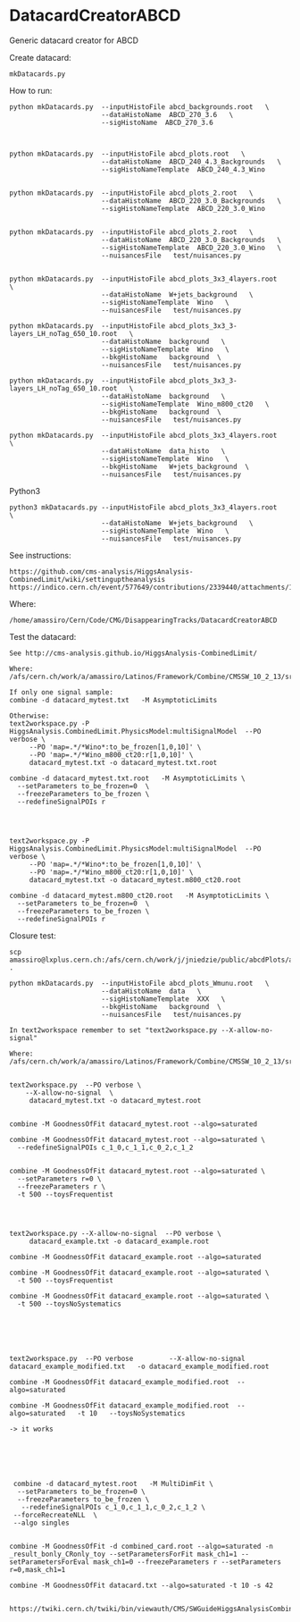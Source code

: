 # DatacardCreatorABCD

Generic datacard creator for ABCD


Create datacard:

    mkDatacards.py

    
How to run:

    python mkDatacards.py  --inputHistoFile abcd_backgrounds.root   \
                           --dataHistoName  ABCD_270_3.6   \
                           --sigHistoName  ABCD_270_3.6
                           
    
    
    python mkDatacards.py  --inputHistoFile abcd_plots.root   \
                           --dataHistoName  ABCD_240_4.3_Backgrounds   \
                           --sigHistoNameTemplate  ABCD_240_4.3_Wino
     
     
    python mkDatacards.py  --inputHistoFile abcd_plots_2.root   \
                           --dataHistoName  ABCD_220_3.0_Backgrounds   \
                           --sigHistoNameTemplate  ABCD_220_3.0_Wino

                           
    python mkDatacards.py  --inputHistoFile abcd_plots_2.root   \
                           --dataHistoName  ABCD_220_3.0_Backgrounds   \
                           --sigHistoNameTemplate  ABCD_220_3.0_Wino   \
                           --nuisancesFile   test/nuisances.py
                           

    python mkDatacards.py  --inputHistoFile abcd_plots_3x3_4layers.root   \
                           --dataHistoName  W+jets_background   \
                           --sigHistoNameTemplate  Wino   \
                           --nuisancesFile   test/nuisances.py

    python mkDatacards.py  --inputHistoFile abcd_plots_3x3_3-layers_LH_noTag_650_10.root   \
                           --dataHistoName  background   \
                           --sigHistoNameTemplate  Wino   \
                           --bkgHistoName   background  \
                           --nuisancesFile   test/nuisances.py

    python mkDatacards.py  --inputHistoFile abcd_plots_3x3_3-layers_LH_noTag_650_10.root   \
                           --dataHistoName  background   \
                           --sigHistoNameTemplate  Wino_m800_ct20   \
                           --bkgHistoName   background  \
                           --nuisancesFile   test/nuisances.py
                           
    python mkDatacards.py  --inputHistoFile abcd_plots_3x3_4layers.root   \
                           --dataHistoName  data_histo   \
                           --sigHistoNameTemplate  Wino   \
                           --bkgHistoName   W+jets_background  \
                           --nuisancesFile   test/nuisances.py
      
    
    
      
                           
Python3

    python3 mkDatacards.py --inputHistoFile abcd_plots_3x3_4layers.root   \
                           --dataHistoName  W+jets_background   \
                           --sigHistoNameTemplate  Wino   \
                           --nuisancesFile   test/nuisances.py

                           
                           
                           
See instructions:

    https://github.com/cms-analysis/HiggsAnalysis-CombinedLimit/wiki/settinguptheanalysis
    https://indico.cern.ch/event/577649/contributions/2339440/attachments/1380196/2097805/beyond_simple_datacards.pdf

    
Where:

    /home/amassiro/Cern/Code/CMG/DisappearingTracks/DatacardCreatorABCD

    
Test the datacard:

    See http://cms-analysis.github.io/HiggsAnalysis-CombinedLimit/
    
    Where: /afs/cern.ch/work/a/amassiro/Latinos/Framework/Combine/CMSSW_10_2_13/src/
    
    If only one signal sample:
    combine -d datacard_mytest.txt   -M AsymptoticLimits

    Otherwise:
    text2workspace.py -P HiggsAnalysis.CombinedLimit.PhysicsModel:multiSignalModel  --PO verbose \
         --PO 'map=.*/*Wino*:to_be_frozen[1,0,10]' \
         --PO 'map=.*/*Wino_m800_ct20:r[1,0,10]' \
         datacard_mytest.txt -o datacard_mytest.txt.root

    combine -d datacard_mytest.txt.root   -M AsymptoticLimits \
      --setParameters to_be_frozen=0  \
      --freezeParameters to_be_frozen \
      --redefineSignalPOIs r
      
      

      
    text2workspace.py -P HiggsAnalysis.CombinedLimit.PhysicsModel:multiSignalModel  --PO verbose \
         --PO 'map=.*/*Wino*:to_be_frozen[1,0,10]' \
         --PO 'map=.*/*Wino_m800_ct20:r[1,0,10]' \
         datacard_mytest.txt -o datacard_mytest.m800_ct20.root

    combine -d datacard_mytest.m800_ct20.root   -M AsymptoticLimits \
      --setParameters to_be_frozen=0  \
      --freezeParameters to_be_frozen \
      --redefineSignalPOIs r
      
      
Closure test:

    scp amassiro@lxplus.cern.ch:/afs/cern.ch/work/j/jniedzie/public/abcdPlots/abcd_plots_Wmunu.root .

    python mkDatacards.py  --inputHistoFile abcd_plots_Wmunu.root   \
                           --dataHistoName  data   \
                           --sigHistoNameTemplate  XXX   \
                           --bkgHistoName   background  \
                           --nuisancesFile   test/nuisances.py

    In text2workspace remember to set "text2workspace.py --X-allow-no-signal"
    
    Where: /afs/cern.ch/work/a/amassiro/Latinos/Framework/Combine/CMSSW_10_2_13/src/

    
    text2workspace.py  --PO verbose \
        --X-allow-no-signal  \
         datacard_mytest.txt -o datacard_mytest.root

    
    combine -M GoodnessOfFit datacard_mytest.root --algo=saturated

    combine -M GoodnessOfFit datacard_mytest.root --algo=saturated \
      --redefineSignalPOIs c_1_0,c_1_1,c_0_2,c_1_2 
      
    
    combine -M GoodnessOfFit datacard_mytest.root --algo=saturated \
      --setParameters r=0 \
      --freezeParameters r \
      -t 500 --toysFrequentist
       
       
       
    
    text2workspace.py --X-allow-no-signal  --PO verbose \
         datacard_example.txt -o datacard_example.root
     
    combine -M GoodnessOfFit datacard_example.root --algo=saturated
       
    combine -M GoodnessOfFit datacard_example.root --algo=saturated \
      -t 500 --toysFrequentist
      
    combine -M GoodnessOfFit datacard_example.root --algo=saturated \
      -t 500 --toysNoSystematics
    
    
    
    
    
    
    text2workspace.py  --PO verbose         --X-allow-no-signal           datacard_example_modified.txt   -o datacard_example_modified.root
    
    combine -M GoodnessOfFit datacard_example_modified.root  --algo=saturated
    
    combine -M GoodnessOfFit datacard_example_modified.root  --algo=saturated   -t 10   --toysNoSystematics
    
    -> it works
    
    
    
    
    
    
     combine -d datacard_mytest.root   -M MultiDimFit \
      --setParameters to_be_frozen=0 \
      --freezeParameters to_be_frozen \
       --redefineSignalPOIs c_1_0,c_1_1,c_0_2,c_1_2 \
     --forceRecreateNLL  \
     --algo singles 


    combine -M GoodnessOfFit -d combined_card.root --algo=saturated -n _result_bonly_CRonly_toy --setParametersForFit mask_ch1=1 --setParametersForEval mask_ch1=0 --freezeParameters r --setParameters r=0,mask_ch1=1
       
    combine -M GoodnessOfFit datacard.txt --algo=saturated -t 10 -s 42

    
    https://twiki.cern.ch/twiki/bin/viewauth/CMS/SWGuideHiggsAnalysisCombinedLimit#Goodness_of_fit_tests
    
    
      
      
